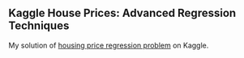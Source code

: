 ## Kaggle House Prices: Advanced Regression Techniques

My solution of [housing price regression problem](https://www.kaggle.com/c/house-prices-advanced-regression-techniques) on Kaggle.
